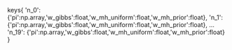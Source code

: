keys{
'n_0': {'pi':np.array,'w_gibbs':float,'w_mh_uniform':float,'w_mh_prior':float},
'n_1': {'pi':np.array,'w_gibbs':float,'w_mh_uniform':float,'w_mh_prior':float},
...
'n_19': {'pi':np.array,'w_gibbs':float,'w_mh_uniform':float,'w_mh_prior':float}
}

